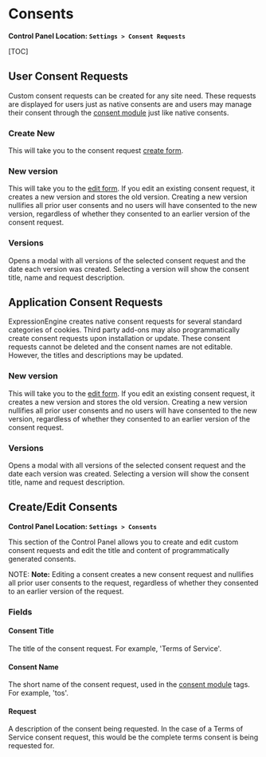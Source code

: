 <!--
    This source file is part of the open source project
    ExpressionEngine User Guide (https://github.com/ExpressionEngine/ExpressionEngine-User-Guide)

    @link      https://expressionengine.com/
    @copyright Copyright (c) 2003-2020, Packet Tide, LLC (https://ellislab.com)
    @license   https://expressionengine.com/license Licensed under Apache License, Version 2.0
-->

# Consents

**Control Panel Location: `Settings > Consent Requests`**

[TOC]

## User Consent Requests

Custom consent requests can be created for any site need. These requests are displayed for users just as native consents are and users may manage their consent through the [consent module](add-ons/consent.md) just like native consents.

### Create New

This will take you to the consent request [create form](#createedit-consents).

### New version

This will take you to the [edit form](#createedit-consents). If you edit an existing consent request, it creates a new version and stores the old version. Creating a new version nullifies all prior user consents and no users will have consented to the new version, regardless of whether they consented to an earlier version of the consent request.

### Versions

Opens a modal with all versions of the selected consent request and the date each version was created. Selecting a version will show the consent title, name and request description.

## Application Consent Requests

ExpressionEngine creates native consent requests for several standard categories of cookies. Third party add-ons may also programmatically create consent requests upon installation or update. These consent requests cannot be deleted and the consent names are not editable. However, the titles and descriptions may be updated.

### New version

This will take you to the [edit form](#createedit-consents). If you edit an existing consent request, it creates a new version and stores the old version. Creating a new version nullifies all prior user consents and no users will have consented to the new version, regardless of whether they consented to an earlier version of the consent request.

### Versions

Opens a modal with all versions of the selected consent request and the date each version was created. Selecting a version will show the consent title, name and request description.

## Create/Edit Consents

**Control Panel Location: `Settings > Consents`**

This section of the Control Panel allows you to create and edit custom consent requests and edit the title and content of programmatically generated consents.

NOTE: **Note:** Editing a consent creates a new consent request and nullifies all prior user consents to the request, regardless of whether they consented to an earlier version of the request.

### Fields

#### Consent Title

The title of the consent request. For example, 'Terms of Service'.

#### Consent Name

The short name of the consent request, used in the [consent module](add-ons/consent.md) tags. For example, 'tos'.

#### Request

A description of the consent being requested. In the case of a Terms of Service consent request, this would be the complete terms consent is being requested for.
